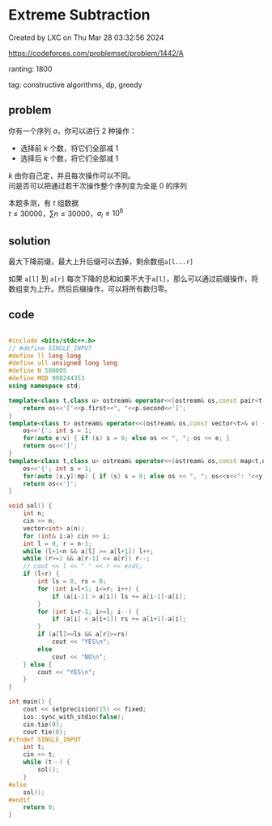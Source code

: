 # Extreme Subtraction

Created by LXC on Thu Mar 28 03:32:56 2024

https://codeforces.com/problemset/problem/1442/A

ranting: 1800

tag: constructive algorithms, dp, greedy

## problem

你有一个序列 $a$，你可以进行 $2$ 种操作：

- 选择前 $k$ 个数，将它们全部减 $1$
- 选择后 $k$ 个数，将它们全部减 $1$

$k$ 由你自己定，并且每次操作可以不同。  
问是否可以把通过若干次操作整个序列变为全是 $0$ 的序列

本题多测，有 $t$ 组数据  
$t \le 30000$，$\sum n \le 30000$，$a_i \le {10}^6$

## solution

最大下降前缀，最大上升后缀可以去掉，剩余数组`a[l...r]`

如果 `a[l]` 到 `a[r]` 每次下降的总和如果不大于`a[l]`，那么可以通过前缀操作，将数组变为上升。然后后缀操作，可以将所有数归零。

## code

``` cpp

#include <bits/stdc++.h>
// #define SINGLE_INPUT
#define ll long long
#define ull unsigned long long
#define N 500005
#define MOD 998244353
using namespace std;

template<class t,class u> ostream& operator<<(ostream& os,const pair<t,u>& p) {
    return os<<'['<<p.first<<", "<<p.second<<']';
}
template<class t> ostream& operator<<(ostream& os,const vector<t>& v) {
    os<<'['; int s = 1;
    for(auto e:v) { if (s) s = 0; else os << ", "; os << e; }
    return os<<']';
}
template<class t,class u> ostream& operator<<(ostream& os,const map<t,u>& mp){
    os<<'{'; int s = 1;
    for(auto [x,y]:mp) { if (s) s = 0; else os << ", "; os<<x<<": "<<y; }
    return os<<'}';
}

void sol() {
    int n;
    cin >> n;
    vector<int> a(n);
    for (int& i:a) cin >> i;
    int l = 0, r = n-1;
    while (l+1<n && a[l] >= a[l+1]) l++;
    while (r>=1 && a[r-1] <= a[r]) r--;
    // cout << l << " " << r << endl;
    if (l<r) {
        int ls = 0, rs = 0;
        for (int i=l+1; i<=r; i++) {
            if (a[i-1] > a[i]) ls += a[i-1]-a[i];
        }
        for (int i=r-1; i>=l; i--) {
            if (a[i] < a[i+1]) rs += a[i+1]-a[i];
        }
        if (a[l]>=ls && a[r]>=rs)
            cout << "YES\n";
        else 
            cout << "NO\n";
    } else {
        cout << "YES\n";
    }
}

int main() {
    cout << setprecision(15) << fixed;
    ios::sync_with_stdio(false);
    cin.tie(0);
    cout.tie(0);
#ifndef SINGLE_INPUT
    int t;
    cin >> t;
    while (t--) {
        sol();
    }
#else
    sol();
#endif
    return 0;
}

```
